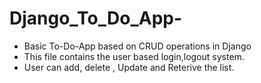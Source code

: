 # Django_To_Do_App-
- Basic To-Do-App based on CRUD operations in Django
- This file contains the user based login,logout system.
- User can add, delete , Update and Reterive the list.
